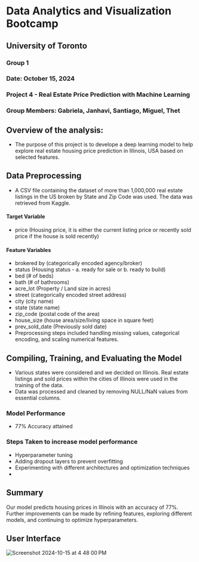 # Data Analytics and Visualization Bootcamp 
## University of Toronto
### Group 1
### Date: October 15, 2024
### Project 4 - Real Estate Price Prediction with Machine Learning
### Group Members: Gabriela, Janhavi, Santiago, Miguel, Thet


## Overview of the analysis: 
 - The purpose of this project is to develope a deep learning model to help explore real estate housing price prediction in Illinois, USA based on selected features.

## Data Preprocessing
 - A CSV file containing the dataset of more than 1,000,000 real estate listings in the US broken by State and Zip Code was used. The data was retrieved from Kaggle.

#### Target Variable
 - price (Housing price, it is either the current listing price or recently sold price if the house is sold recently)

#### Feature Variables
 - brokered by (categorically encoded agency/broker)
 - status (Housing status - a. ready for sale or b. ready to build)
  - bed (# of beds)
 - bath (# of bathrooms)
 - acre_lot (Property / Land size in acres)
 - street (categorically encoded street address)
 - city (city name)
 - state (state name)
 - zip_code (postal code of the area)
 - house_size (house area/size/living space in square feet)
 - prev_sold_date (Previously sold date)
 - Preprocessing steps included handling missing values, categorical encoding, and scaling numerical features.

## Compiling, Training, and Evaluating the Model
 - Various states were considered and we decided on Illinois. Real estate listings and sold prices within the cities of Illinois were used in the training of the data.
 - Data was processed and cleaned by removing NULL/NaN values from essential columns.

### Model Performance
  - 77% Accuracy attained
  
### Steps Taken to increase model performance
- Hyperparameter tuning
- Adding dropout layers to prevent overfitting
- Experimenting with different architectures and optimization techniques
- 
## Summary
Our model predicts housing prices in Illinois with an accuracy of 77%. Further improvements can be made by refining features, exploring different models, and continuing to optimize hyperparameters.

## User Interface
![Screenshot 2024-10-15 at 4 48 00 PM](https://github.com/user-attachments/assets/d66fdef2-6498-4d42-8cc1-af075f5e1b23)

